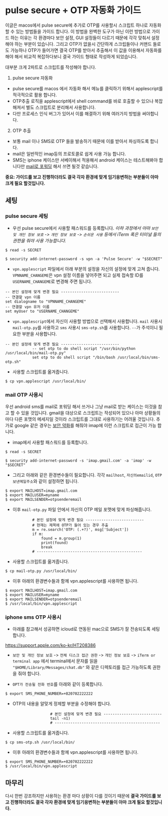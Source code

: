 # pulse secure + OTP 자동화 가이드

이글은 macos에서 pulse secure에 추가로 OTP를 사용할시 스크립트 하나로 자동화할 수 있는 방법들을 가이드 합니다. 이 방법을 완벽한 도구가 아닌 이런 방법으로 가이드 하는 이유는 각 환경마다 보안 설정, GUI 설정들이 다르기 때문에 각각 맞춰서 설정해야 하는 부분이 있습니다. 그리고 OTP가 없을시 간단하게 스크립들이나 커맨드 들로도 가능하나 OTP가 들어가면 결국 OTP를 받아서 추출해서 이 값을 이용해서 자동화를 해야 해서 비교적 복잡하다보니 결국 가이드 형태로 작성하게 되었습니다.

대부분 크게 2파트로 스크립트를 작성해야 합니다.

1. pulse secure 자동화
  * pulse secure를 macos 에서 자동화 해서 메뉴를 클릭하기 위해서 applescript를 적극적으로 활용 합니다.
  * OTP추출 로직을 applescript에서 shell command를 바로 호출할 수 있으나 복잡해져서 별도 스크립트로 분리해서 사용합니다.
  * 다만 프로세스 인식 버그가 있어서 이를 해결하기 위해 여러가지 방법을 써야합니다.
2. OTP 추출
  * 보통 mail 이나 SMS로 OTP 들을 발송하기 때문에 이를 받아서 파싱하도록 합니다.
  * mail은 일반적인 imap등의 프로토콜로 쉽게 사용 가능 합니다.
  * SMS는 iphone 케이스만 서베이해서 적용해서 android 케이스는 테스트해봐야 합니다만 [mail로 포워딩](https://support.google.com/voice/answer/9182115?co=GENIE.Platform%3DAndroid&hl=en) 해서 쓰면 될것 같습니다.

**중요: 가이드를 보고 진행하더라도 결국 각자 환경에 맞게 임기응변하는 부분들이 아마 크게 필요 할것입니다.**

## 세팅

### pulse secure 세팅

* 우선 pulse secure에서 사용할 패스워드를 등록합니다. *이하 과정에서 아마 `보안 및 개인 정보 보호` -> `개인 정보 보호` -> `손쉬운 사용` 등에서 iTerm 혹은 터미널 들의 권한을 줘야 사용 가능합니다.*

```
$ read -s SECRET

$ security add-internet-password -s vpn -a 'Pulse Secure' -w "$SECRET"
```

* `vpn.applescript` 파일에서 아래 부분의 설정을 자신의 설정에 맞게 고쳐 줍니다. `VPNNAME_CHANGEME`은 vpn 설정 이름을 넣어주면 되고 실제 접속할 ID를 `USERNAME_CHANGEME`로 변경해 주면 됩니다.

```
-- 본인 설정에 맞게 변경 필요 --------------------------
-- 연결할 vpn 이름
set dialogname to "VPNNAME_CHANGEME"
-- 연결할 vpn 유저 이름
set myUser to "USERNAME_CHANGEME"
```

* `vpn.applescript`에서 자신이 사용할 방법으로 선택해서 사용합니다. `mail` 사용시 `mail-otp.py`를 사용하고 `sms` 사용시 `sms-otp.sh`를 사용합니다. `--`가 주석이니 필요한 부분을 사용합니다.

```
-- 본인 설정에 맞게 변경 필요 --------------------------
            -- set otp to do shell script "/usr/bin/python /usr/local/bin/mail-otp.py"
            set otp to do shell script "/bin/bash /usr/local/bin/sms-otp.sh"
```

* 사용할 스크립트를 옮겨줍니다.

```
$ cp vpn.applescript /usr/local/bin/
```

### mail OTP 사용시

우선 android sms를 mail로 포워딩 해서 쓰거나 그냥 mail로 받는 케이스는 이것을 참고 할 수 있을 것입니다.
gmail을 대상으로 스크립트는 작성되어 있으나 아마 상황들의 마다 다른 포맷의 메세지일 것이라 스크립트를 그대로 사용하기는 어려울 것입니다. 추가로 google 같은 경우는 [보안 약화](https://www.google.com/settings/security/lesssecureapps)를 해줘야 imap에 이런 스크립트로 접근이 가능 합니다.

* imap에서 사용할 패스워드를 등록합니다.

```
$ read -s SECRET

$ security add-internet-password -s 'imap.gmail.com' -a 'imap' -w "$SECRET"
```

* 그리고 아래와 같은 환경변수들이 필요합니다. 각각 `mailhost`, `자신의emailid`, `OTP보낸메일주소`와 같이 설정하면 됩니다.

```
$ export MAILHOST=imap.gmail.com
$ export MAILUSER=myname
$ export MAILSENDER=otpsenderemail
```

* 이후 `mail-otp.py` 파일 안에서 자신의 OTP 메일 포맷에 맞게 파싱해줍니다.

```
            # 본인 설정에 맞게 변경 필요 --------------------------
            # 현재는 제목에 OTP가 들어 있는 경우 추출
            m = re.search('OTP: (.+?)', msg['Subject'])
            if m:
                found = m.group(1)
                print(found)
                break
            # -----------------------------------------------
```

* 사용할 스크립트를 옮겨줍니다.

```
$ cp mail-otp.py /usr/local/bin/
```

* 이후 아래의 환경변수들과 함께 vpn.applescript를 사용하면 됩니다.

```
$ export MAILHOST=imap.gmail.com
$ export MAILUSER=myname
$ export MAILSENDER=otpsenderemail
$ /usr/local/bin/vpn.applescript
```

### iphone sms OTP 사용시

* 아래를 참고해서 성공하면 icloud로 연동된 mac으로 SMS가 잘 전송되도록 세팅 합니다.

https://support.apple.com/ko-kr/HT208386

* `보안 및 개인 정보 보호` -> `전체 디스크 접근 권한` -> `개인 정보 보호` -> `iTerm or terminal app` 에서 terminal에서 문자를 읽을 `"$HOME/Library/Messages/chat.db"` 와 같은 디렉토리를 접근 가능하도록 권한을 줘야 합니다.

* `OPT가 전송될 전화 번호`를 아래와 같이 등록합니다.

```
$ export SMS_PHONE_NUMBER=+820702222222
```

* OTP의 내용을 알맞게 정제할 부분을 수정해야 합니다.

```
                    # 본인 설정에 맞게 변경 필요 --------------------------
                    tail -n1)
                    # -----------------------------------------------
```

* 사용할 스크립트를 옮겨줍니다.

```
$ cp sms-otp.sh /usr/local/bin/
```

* 이후 아래의 환경변수들과 함께 vpn.applescript를 사용하면 됩니다.

```
$ export SMS_PHONE_NUMBER=+820702222222
$ /usr/local/bin/vpn.applescript
```

## 마무리

다시 한번 강조하지만 사용하는 환경 마다 상황이 다를 것이기 때문에 **결국 가이드를 보고 진행하더라도 결국 각자 환경에 맞게 임기응변하는 부분들이 아마 크게 필요 할것입니다.**
